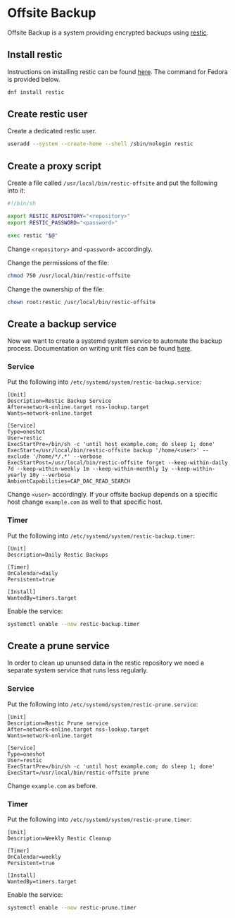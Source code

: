 # Offsite Backup
Offsite Backup is a system providing
encrypted backups using [restic](https://restic.net/).

## Install restic
Instructions on installing restic can be found
[here](https://restic.readthedocs.io/en/stable/020_installation.html).
The command for Fedora is provided below.
```sh
dnf install restic
```

## Create restic user
Create a dedicated restic user.
```sh
useradd --system --create-home --shell /sbin/nologin restic
```

## Create a proxy script
Create a file called `/usr/local/bin/restic-offsite` and 
put the following into it:
```sh
#!/bin/sh

export RESTIC_REPOSITORY="<repository>"
export RESTIC_PASSWORD="<password>"

exec restic "$@"
```
Change `<repository>` and `<password>` accordingly.

Change the permissions of the file:
```sh
chmod 750 /usr/local/bin/restic-offsite
```

Change the ownership of the file:
```sh
chown root:restic /usr/local/bin/restic-offsite
```

## Create a backup service
Now we want to create a systemd system service
to automate the backup process. Documentation
on writing unit files can be found
[here](https://wiki.archlinux.org/title/Systemd#Writing_unit_files).

### Service
Put the following into `/etc/systemd/system/restic-backup.service`:
```
[Unit]
Description=Restic Backup Service
After=network-online.target nss-lookup.target
Wants=network-online.target

[Service]
Type=oneshot
User=restic
ExecStartPre=/bin/sh -c 'until host example.com; do sleep 1; done'
ExecStart=/usr/local/bin/restic-offsite backup '/home/<user>' --exclude '/home/*/.*' --verbose
ExecStartPost=/usr/local/bin/restic-offsite forget --keep-within-daily 7d --keep-within-weekly 1m --keep-within-monthly 1y --keep-within-yearly 10y --verbose
AmbientCapabilities=CAP_DAC_READ_SEARCH
```
Change `<user>` accordingly. If your offsite backup depends on a specific
host change `example.com` as well to that specific host.

### Timer
Put the following into `/etc/systemd/system/restic-backup.timer`:
```
[Unit]
Description=Daily Restic Backups

[Timer]
OnCalendar=daily
Persistent=true

[Install]
WantedBy=timers.target
```

Enable the service:
```sh
systemctl enable --now restic-backup.timer
```

## Create a prune service
In order to clean up ununsed data in the restic repository
we need a separate system service that runs less regularly.

### Service
Put the following into `/etc/systemd/system/restic-prune.service`:
```
[Unit]
Description=Restic Prune service
After=network-online.target nss-lookup.target
Wants=network-online.target

[Service]
Type=oneshot
User=restic
ExecStartPre=/bin/sh -c 'until host example.com; do sleep 1; done'
ExecStart=/usr/local/bin/restic-offsite prune
```
Change `example.com` as before.

### Timer
Put the following into `/etc/systemd/system/restic-prune.timer`:
```
[Unit]
Description=Weekly Restic Cleanup

[Timer]
OnCalendar=weekly
Persistent=true

[Install]
WantedBy=timers.target
```

Enable the service:
```sh
systemctl enable --now restic-prune.timer
```
